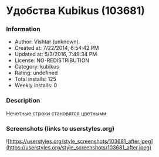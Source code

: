 # Удобства Kubikus (103681)

### Information
- Author: Vishtar (unknown)
- Created at: 7/22/2014, 6:54:42 PM
- Updated at: 5/3/2016, 7:49:34 PM
- License: NO-REDISTRIBUTION
- Category: kubikus
- Rating: undefined
- Total installs: 125
- Weekly installs: 0


### Description
Нечетные строки становятся цветными


### Screenshots (links to userstyles.org)
![https://userstyles.org/style_screenshots/103681_after.jpeg](https://userstyles.org/style_screenshots/103681_after.jpeg)



